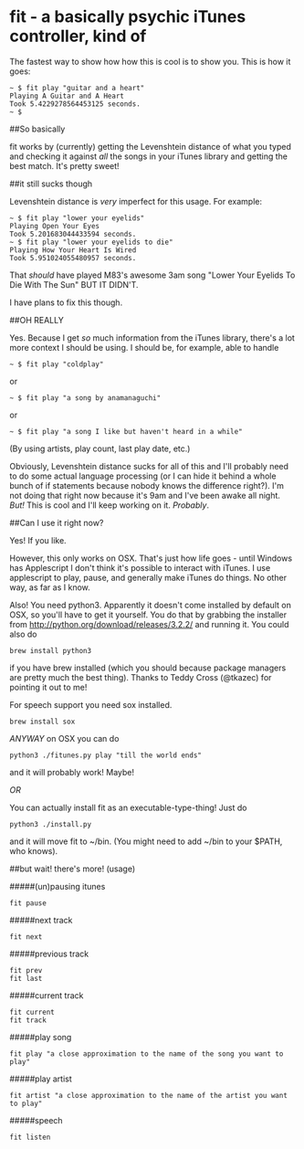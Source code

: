 fit - a basically psychic iTunes controller, kind of
========

The fastest way to show how how this is cool is to show you. This is how it goes:

	~ $ fit play "guitar and a heart" 
	Playing A Guitar and A Heart
	Took 5.4229278564453125 seconds.
	~ $ 

##So basically

fit works by (currently) getting the Levenshtein distance of what you typed and checking it against *all* the songs in your iTunes library and getting the best match. 
It's pretty sweet!

##it still sucks though

Levenshtein distance is _very_ imperfect for this usage. For example:

	~ $ fit play "lower your eyelids"
	Playing Open Your Eyes
	Took 5.201683044433594 seconds.
	~ $ fit play "lower your eyelids to die"
	Playing How Your Heart Is Wired
	Took 5.951024055480957 seconds.

That _should_ have played M83's awesome 3am song "Lower Your Eyelids To Die With The Sun" BUT IT DIDN'T.

I have plans to fix this though.

##OH REALLY

Yes. Because I get _so_ much information from the iTunes library, there's a lot more context I should be using.
I should be, for example, able to handle 
	
	~ $ fit play "coldplay"

or 
	
	~ $ fit play "a song by anamanaguchi"

or 

	~ $ fit play "a song I like but haven't heard in a while"

(By using artists, play count, last play date, etc.)

Obviously, Levenshtein distance sucks for all of this and I'll probably need to do some actual language processing (or I can hide it behind a whole bunch of if statements because nobody knows the difference right?). I'm not doing that right now because it's 9am and I've been awake all night. 
*But!* This is cool and I'll keep working on it. _Probably_.

##Can I use it right now?

Yes! If you like. 

However, this only works on OSX. That's just how life goes - until Windows has Applescript I don't think it's possible to interact with iTunes.
I use applescript to play, pause, and generally make iTunes do things. No other way, as far as I know.

Also! You need python3. Apparently it doesn't come installed by default on OSX, so you'll have to get it yourself. You do that by grabbing the installer from http://python.org/download/releases/3.2.2/ and running it. You could also do 

	brew install python3

if you have brew installed (which you should because package managers are pretty much the best thing). Thanks to Teddy Cross (@tkazec) for pointing it out to me!

For speech support you need sox installed.

	brew install sox

*ANYWAY* on OSX you can do 
	
	python3 ./fitunes.py play "till the world ends"

and it will probably work! Maybe!

*OR*

You can actually install fit as an executable-type-thing! Just do 

	python3 ./install.py

and it will move fit to ~/bin. (You might need to add ~/bin to your $PATH, who knows).

##but wait! there's more! (usage)

#####(un)pausing itunes
 
 	fit pause

#####next track
 
 	fit next

#####previous track

	fit prev
	fit last

#####current track

	fit current
	fit track

#####play song

	fit play "a close approximation to the name of the song you want to play"

#####play artist

	fit artist "a close approximation to the name of the artist you want to play"

#####speech

	fit listen